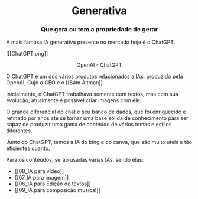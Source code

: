 <center><h1>Generativa</h1></center>
<center><h3>Que gera ou tem a propriedade de gerar</h3></center>

A mais famosa IA generativa presente no mercado hoje é o ChatGPT.

![[ChatGPT.png]]
<center>OpenAI - ChatGPT</center>

O ChatGPT é um dos vários produtos relacionados a IAs, produzido pela OpenAI, Cujo o CEO é o [[Sam Altman]].

Inicialmente, o ChatGPT trabalhava somente com textos, mas com sua evolução, atualmente é possível criar imagens com ele.

O grande diferencial do chat é seu banco de dados, que foi enriquecido e refinado por anos até se tornar uma base sólida de conhecimento para ser capaz de produzir uma gama de conteúdo de vários temas e estilos diferentes.

Junto do ChatGPT, temos a IA do bing e do canva, que são muito uteis e tão eficientes quanto.

Para os conteúdos, serão usadas várias IAs, sendo elas:

* [[08_IA para vídeo]]
* [[07_IA para imagem]]
* [[06_IA para Edição de textos]]
* [[09_IA para composição musical]]

